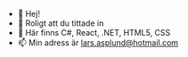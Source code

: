 - 👋 Hej!
- 👀 Roligt att du tittade in
- 🌱 Här finns C#, React, .NET, HTML5, CSS
- 📫 Min adress är lars.asplund@hotmail.com

<!---
Aura74/Aura74 is a ✨ special ✨ repository because its `README.md` (this file) appears on your GitHub profile.
You can click the Preview link to take a look at your changes.
--->
